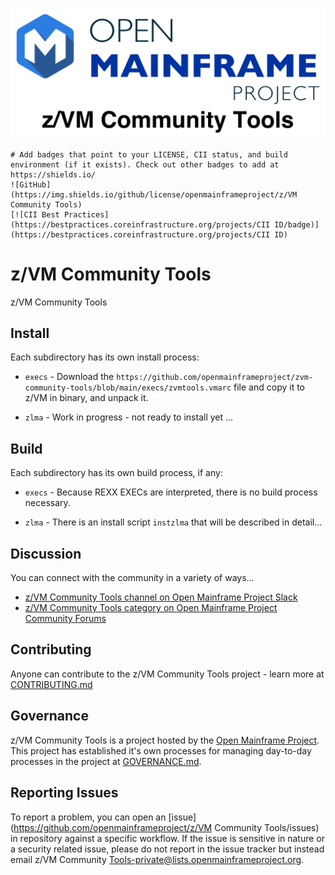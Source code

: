 ![z/VM Community Tools Logo](https://raw.githubusercontent.com/openmainframeproject/artwork/5b27f85f886da75ddf53511eb5289c53c972415c/projects/zvm-community-tools/horizontal/color/zvm-community-tools-horizontal-color.svg)

```gfm
# Add badges that point to your LICENSE, CII status, and build environment (if it exists). Check out other badges to add at https://shields.io/
![GitHub](https://img.shields.io/github/license/openmainframeproject/z/VM Community Tools)
[![CII Best Practices](https://bestpractices.coreinfrastructure.org/projects/CII ID/badge)](https://bestpractices.coreinfrastructure.org/projects/CII ID)
```

# z/VM Community Tools

z/VM Community Tools

## Install

Each subdirectory has its own install process:  
- ``execs`` - Download the ``https://github.com/openmainframeproject/zvm-community-tools/blob/main/execs/zvmtools.vmarc`` file and copy it to z/VM in binary, and unpack it.

- ``zlma`` - Work in progress - not ready to install yet ...

## Build

Each subdirectory has its own build process, if any:  
- ``execs`` - Because REXX EXECs are interpreted, there is no build process necessary.

- ``zlma`` - There is an install script ``instzlma`` that will be described in detail...

## Discussion

You can connect with the community in a variety of ways...

- [z/VM Community Tools channel on Open Mainframe Project Slack](https://openmainframeproject.slack.com/archives/C035HAMNUU9)
- [z/VM Community Tools category on Open Mainframe Project Community Forums](https://community.openmainframeproject.org/)

## Contributing
Anyone can contribute to the z/VM Community Tools project - learn more at [CONTRIBUTING.md](CONTRIBUTING.md)

## Governance
z/VM Community Tools is a project hosted by the [Open Mainframe Project](https://openmainframeproject.org). This project has established it's own processes for managing day-to-day processes in the project at [GOVERNANCE.md](GOVERNANCE.md).


## Reporting Issues
To report a problem, you can open an [issue](https://github.com/openmainframeproject/z/VM Community Tools/issues) in repository against a specific workflow. If the issue is sensitive in nature or a security related issue, please do not report in the issue tracker but instead email z/VM Community Tools-private@lists.openmainframeproject.org.
